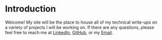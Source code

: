 # Introduction

Welcome!  My site will be the place to house all of my technical write-ups on a variety of projects I will be working on.  If there are any questions, please feel free to reach me at [LinkedIn](https://www.linkedin.com/in/mrthomasmvu/), [GitHub](https://github.com/percapio), or my [Email](mr.thomas.vu@gmail.com).